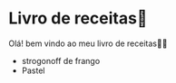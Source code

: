 # Livro de receitas:book:



Olá! bem vindo ao meu livro de receitas:man_cook:

- strogonoff de frango
- Pastel